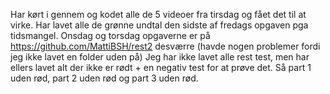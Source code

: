 Har kørt i gennem og kodet alle de 5 videoer fra tirsdag og fået det til at virke.
Har lavet alle de grønne undtal den sidste af fredags opgaven pga tidsmangel.
Onsdag og torsdag opgaverne er på https://github.com/MattiBSH/rest2 desværre (havde nogen problemer fordi jeg ikke lavet en folder uden på) 
Jeg har ikke lavet alle rest test, men har ellers lavet alt der ikke er rødt + en negativ test for at prøve det.
Så part 1 uden rød, part 2 uden rød og part 3 uden rød.
